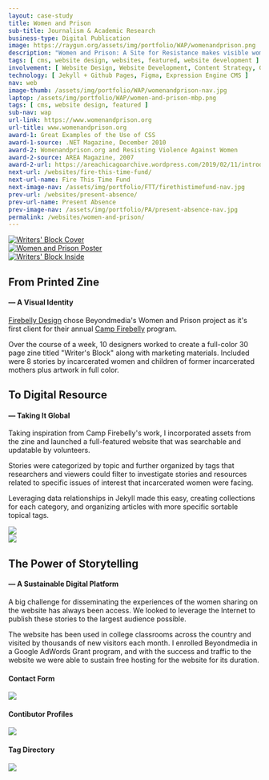```yaml
---
layout: case-study
title: Women and Prison
sub-title: Journalism & Academic Research
business-type: Digital Publication
image: https://raygun.org/assets/img/portfolio/WAP/womenandprison.png
description: "Women and Prison: A Site for Resistance makes visible women's experiences in the criminal justice system. The stories, originally planned as a book, are supported by a collection of resources, such as organizations, reports, essays, and links to a wide range of information about women in prison."
tags: [ cms, website design, websites, featured, website development ]
involvement: [ Website Design, Website Development, Content Strategy, Google Ads, User Experience ]
technology: [ Jekyll + Github Pages, Figma, Expression Engine CMS ]
nav: web
image-thumb: /assets/img/portfolio/WAP/womenandprison-nav.jpg
laptop: /assets/img/portfolio/WAP/women-and-prison-mbp.png
tags: [ cms, website design, featured ]
sub-nav: wap
url-link: https://www.womenandprison.org
url-title: www.womenandprison.org
award-1: Great Examples of the Use of CSS
award-1-source: .NET Magazine, December 2010
award-2: Womenandprison.org and Resisting Violence Against Women
award-2-source: AREA Magazine, 2007
award-2-url: https://areachicagoarchive.wordpress.com/2019/02/11/introducing-womenandprison-org/
next-url: /websites/fire-this-time-fund/
next-url-name: Fire This Time Fund
next-image-nav: /assets/img/portfolio/FTT/firethistimefund-nav.jpg
prev-url: /websites/present-absence/
prev-url-name: Present Absence
prev-image-nav: /assets/img/portfolio/PA/present-absence-nav.jpg
permalink: /websites/women-and-prison/
---
```

<div class="container-fluid wap bg-white">
    <div class="container-fluid">
        <div class="row" id="trigger-1">
          <div class="col-lg-4 col-md-12 pt-5">
            <a href="/assets/img/portfolio/WAP/womenandprison-zine-outside.png" class="glightboxGallery"><img src="/assets/img/portfolio/WAP/womenandprison-zine-outside.png" alt="Writers' Block Cover" class="img-fluid cursor-zoom" data-aos="fade-up" data-aos-anchor="#trigger-1" 
            data-aos-anchor-position="top-bottom"
            data-aos-once="true"></a>
          </div>
          <div class="col-lg-4 col-md-12 pt-5">
            <a href="/assets/img/portfolio/WAP/womenandprison-poster.jpg" class="glightboxGallery"><img src="/assets/img/portfolio/WAP/womenandprison-poster.jpg" alt="Women and Prison Poster" class="img-fluid cursor-zoom" data-aos="fade-up" data-aos-anchor="#trigger-1" 
            data-aos-anchor-position="top-bottom"
            data-aos-once="true"></a>
          </div>
          <div class="col-lg-4 col-md-12 mt-5">
            <a href="/assets/img/portfolio/WAP/womenandprison-zine-inside.png" class="glightboxGallery"><img src="/assets/img/portfolio/WAP/womenandprison-zine-inside.png" alt="Writers' Block Inside"  class="img-fluid cursor-zoom" data-aos="fade-up" data-aos-anchor="#trigger-1" 
            data-aos-anchor-position="top-bottom" data-aos-once="true"></a>
          </div>
        </div>
      </div>
      <div class="container">
        <div class="row">
          <div class="col-12 col-md-12 my-5" data-aos="fade-up" data-aos-anchor-position="bottom-bottom" data-aos-once="true">
            <h2 class="wap">From Printed Zine</h2>
            <h4 class="wap uppercase mb-4">&mdash; A Visual Identity</h4>
            <p><a href="http://www.firebellydesign.com" target="_blank" class="wap">Firebelly Design</a> chose Beyondmedia's Women and Prison project as it's first client for their annual <a href="http://campfirebelly.com/archive/camp-2008/" target="_blank" class="w">Camp Firebelly</a> program.</p>
            <p>Over the course of a week, 10 designers worked to create a full-color 30 page zine titled "Writer's Block" along with marketing materials. Included were 8 stories by incarcerated women and children of former incarcerated mothers plus artwork in full color.</p>
          </div>
        </div>
        <div class="row">
          <div class="col-lg-12 col-md-12 col-sm-12" data-aos="fade-right" id="digital-resource" data-aos-anchor-placement="top-center" data-aos-once="true">
          </div>
        </div>
        <div class="row align-items-center">
          <div class="col-lg-5 col-md-12 col-sm-12 mt-5" data-aos="fade-right" data-aos-once="true" data-aos-anchor="#digital-resource" data-aos-anchor-placement="bottom-center">
            <h2>To Digital Resource</h2>
            <h4 class="wap uppercase pb-4">&mdash; Taking It Global</h4>
            <p>Taking inspiration from Camp Firebelly's work, I incorporated assets from the zine and launched a full-featured website that was searchable and updatable by volunteers.</p>
            <p>Stories were categorized by topic and further organized by tags that researchers and viewers could filter to investigate stories and resources related to specific issues of interest that incarcerated women were facing.</p>
            <p>Leveraging data relationships in Jekyll made this easy, creating collections for each category, and organizing articles with more specific sortable topical tags.</p>
          </div>
          <div class="col-lg-7 col-md-12 my-5" data-aos="fade-left" data-aos-once="true" data-aos-anchor="#digital-resource" data-aos-anchor-placement="center-center">
            <a href="/assets/img/portfolio/WAP/women-and-prison-scroll.png" class="glightboxGallery"><img src="/assets/img/portfolio/WAP/women-and-prison-scroll.png" class="img-fluid cursor-zoom border border-5"></a>
          </div>
        </div>
        <div class="row">
          <div class="col-12" data-aos="fade-right" data-aos-anchor-placement="top-center" id="storytelling">
          </div>
        </div>   
        <div class="row py-5 align-items-center">
          <div class="col-lg-6 col-md-12" data-aos="fade-right" data-aos-anchor="#storytelling" data-aos-once="true" data-aos-anchor-placement="center-center">
            <a href="/assets/img/portfolio/WAP/women-and-prison-story.png" class="glightboxGallery"><img src="/assets/img/portfolio/WAP/women-and-prison-story.png" class="img-fluid cursor-zoom border border-5"></a>
          </div>
          <div class="col-lg-6 col-md-12 mt-5 ps-4" data-aos-once="true" data-aos="fade-left" data-aos-anchor-placement="center-center"
          data-aos-anchor="#storytelling">
            <h2>The Power of Storytelling</h2>
            <h4 class="wap uppercase pb-4">&mdash; A Sustainable Digital Platform</h4>
            <p>A big challenge for disseminating the experiences of the women sharing on the website has always been access. We looked to leverage the Internet to publish these stories to the largest audience possible.</p>   
            <p>The website has been used in college classrooms across the country and visited by thousands of new visitors each month. I enrolled Beyondmedia in a Google AdWords Grant program, and with the success and traffic to the website we were able to sustain free hosting for the website for its duration.</p>
          </div>
        </div>
      </div>
      <div class="container-fluid">
        <div class="row py-5" id="contact-contributor-tags" data-aos-anchor-placement="top-center">
          <div class="col-lg-4 col-md-12" data-aos="fade-in" data-aos-anchor-placement="top-bottom" data-aos-anchor="#contact-contributor-tags" data-aos-duration="400">
            <h4 class="wap uppercase pb-4 text-center">Contact Form</h4>
            <a href="/assets/img/portfolio/WAP/women-and-prison-contact.png" class="glightboxGallery"><img src="/assets/img/portfolio/WAP/women-and-prison-contact.png" class="img-fluid cursor-zoom border border-5 mb-5"></a>
          </div>
          <div class="col-lg-4 col-md-12" data-aos="fade-in" data-aos-anchor-placement="top-bottom" data-aos-anchor="#contact-contributor-tags" data-aos-duration="800">
            <h4 class="wap uppercase pb-4 text-center">Contibutor Profiles</h4>
            <a href="/assets/img/portfolio/WAP/women-and-prison-contributors.png" class="glightboxGallery"><img src="/assets/img/portfolio/WAP/women-and-prison-contributors.png" class="img-fluid cursor-zoom border border-5 mb-5"></a>
          </div>
          <div class="col-lg-4 col-md-12" data-aos="fade-in" data-aos-anchor-placement="top-bottom" data-aos-anchor="#contact-contributor-tags" data-aos-duration="1200">
            <h4 class="wap uppercase pb-4 text-center">Tag Directory</h4>
            <a href="/assets/img/portfolio/WAP/women-and-prison-tags.png" class="glightboxGallery"><img src="/assets/img/portfolio/WAP/women-and-prison-tags.png" class="img-fluid cursor-zoom border border-5 mb-5"></a>
          </div>
        </div>
    </div>
</div>